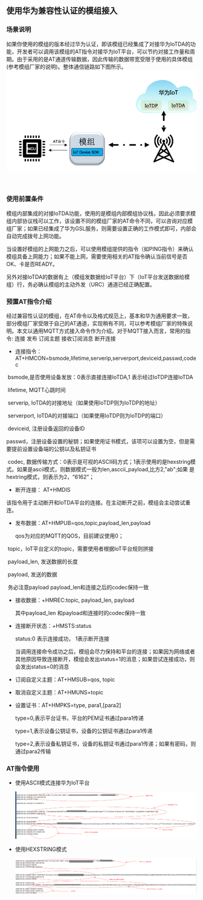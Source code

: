 ## 使用华为兼容性认证的模组接入

###  场景说明

​	    如果你使用的模组的版本经过华为认证，即该模组已经集成了对接华为IoTDA的功能，开发者可以调用该模组的AT指令对接华为IoT平台，可以节约对接工作量和周期。由于采用的是AT通道传输数据，因此传输的数据带宽受限于使用的具体模组(参考模组厂家的说明)。整体通信链路如下图所示。
![](./meta/basic_mode.png)


​			

###  使用前置条件

​		模组内部集成的对接IoTDA功能，使用的是模组内部模组协议栈，因此必须要求模组内部协议栈可以工作，该设置不同的模组厂家的AT命令不同，可以咨询对应模组厂家；如果已经集成了华为GSL服务，则需要设置正确的工作模式即可，内部会自动完成拨号上网功能。

​		当设置好模组的上网能力之后，可以使用模组提供的指令（如PING指令）来确认模组具备上网能力；如果不能上网，需要使用相关的AT指令确认当前信号是否OK、卡是否READY。

​       另外对接IoTDA的数据有上（模组发数据给IoT平台）下（IoT平台发送数据给模组）行，务必确认模组的主动外发（URC）通道已经正确配置。

###  预置AT指令介绍

​		经过兼容性认证的模组，在AT命令以及格式规范上，基本和华为通用要求一致，部分模组厂家受限于自己的AT通道，实现稍有不同，可以参考模组厂家的特殊说明。本文以通用MQTT方式接入命令作为介绍。对于MQTT接入而言，常用的指令: 连接  发布  订阅主题  接收订阅消息 断开连接

+ 连接指令：AT+HMCON=bsmode,lifetime,serverip,serverport,deviceid,passwd,codec

​       bsmode,是否使用设备发放：0表示直接连接IoTDA,1 表示经过IoTDP连接IoTDA

​       lifetime, MQTT心跳时间

​       serverip, IoTDA的对接地址（如果使用IoTDP则为IoTDP的地址）

​       serverport, IoTDA的对接端口（如果使用IoTDP则为IoTDP的端口）

​       deviceid, 注册设备返回的设备ID

​       passwd，注册设备设置的秘钥；如果使用证书模式，该项可以设置为空，但是需要提前设置设备端的公钥以及私钥证书

​       codec, 数据传输方式：0表示是可视的ASCII码方式；1表示使用的是hexstring模式。如果是ascii模式，则数据模式一般为len,asccii_payload,比方2,"ab";如果        是hextring模式，则表示为2，“6162”； 

+ 断开连接：      AT+HMDIS

​       该指令用于主动断开和IoTDA平台的连接。在主动断开之前，模组会主动尝试重连。

+ 发布数据：AT+HMPUB=qos,topic,payload_len,payload

  qos为对应的MQTT的QOS，目前建议使用0；

​       topic，IoT平台定义的topic，需要使用者根据IoT平台规则拼接

​        payload_len, 发送数据的长度

​        payload, 发送的数据

​       务必注意payload payload_len和连接之后的codec保持一致

+ 接收数据：+HMREC:topic, payload_len, payload

  其中payload_len 和payload和连接时的codec保持一致

+ 连接断开状态：+HMSTS:status    

  status:0 表示连接成功， 1表示断开连接

  当调用连接命令成功之后，模组会尽力保持和平台的连接；如果因为网络或者其他原因导致连接断开，模组会发出status=1的消息；如果尝试连接成功，则会发出status=0的消息

+ 订阅自定义主题：AT+HMSUB=qos, topic

+ 取消自定义主题：AT+HMUNS=topic

+ 设置证书：AT+HMPKS=type, para1,[para2]

  type=0,表示平台证书，平台的PEM证书通过para1传递

  type=1,表示设备公钥证书，设备的公钥证书通过para1传递

  type=2,表示设备私钥证书，设备的私钥证书通过para1传递；如果有密码，则通过para2传输

### AT指令使用

  + 使用ASCII模式连接华为IoT平台

    ![](./meta/at_con_ascii.png)

  + 使用HEXSTRING模式

    ![](./meta/at_con_hex.png)

    

  

  

  







​		





